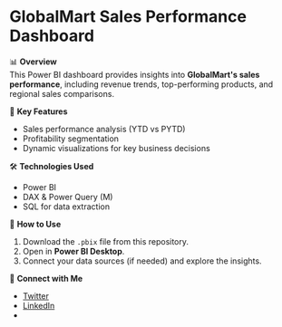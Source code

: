 # GlobalMart Sales Performance Dashboard  

📊 **Overview**  
This Power BI dashboard provides insights into **GlobalMart's sales performance**, including revenue trends, top-performing products, and regional sales comparisons.  

🚀 **Key Features**  
- Sales performance analysis (YTD vs PYTD)  
- Profitability segmentation  
- Dynamic visualizations for key business decisions  

🛠 **Technologies Used**  
- Power BI  
- DAX & Power Query (M)  
- SQL for data extraction  

📂 **How to Use**  
1. Download the `.pbix` file from this repository.  
2. Open in **Power BI Desktop**.  
3. Connect your data sources (if needed) and explore the insights.  

🔗 **Connect with Me**  
- [Twitter](https://x.com/Staffpaul28)   
- [LinkedIn](https://www.linkedin.com/in/brian-kimanzi-09a18b1ab/)
-    
